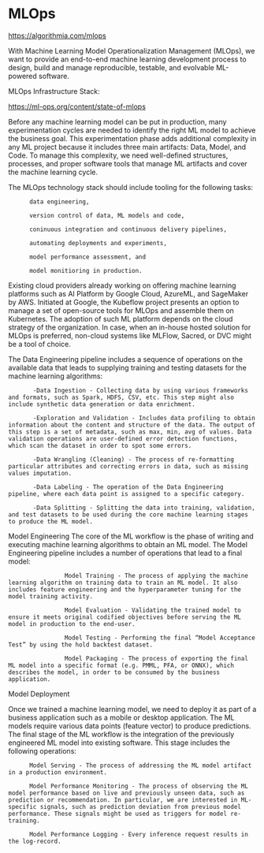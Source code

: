 # MLOps


https://algorithmia.com/mlops

With Machine Learning Model Operationalization Management (MLOps), we want to provide an end-to-end machine learning development process to design, build and manage reproducible, testable, and evolvable ML-powered software.


MLOps Infrastructure Stack:

https://ml-ops.org/content/state-of-mlops

Before any machine learning model can be put in production, many experimentation cycles are needed to identify the right ML model to achieve the business goal. This experimentation phase adds additional complexity in any ML project because it includes three main artifacts: Data, Model, and Code. To manage this complexity, we need well-defined structures, processes, and proper software tools that manage ML artifacts and cover the machine learning cycle.

The MLOps technology stack should include tooling for the following tasks:

          data engineering,

          version control of data, ML models and code,

          coninuous integration and continuous delivery pipelines,

          automating deployments and experiments,

          model performance assessment, and

          model monitioring in production.
          
Existing cloud providers already working on offering machine learning platforms such as AI Platform by Google Cloud, AzureML, and SageMaker by AWS. Initiated at Google, the Kubeflow project presents an option to manage a set of open-source tools for MLOps and assemble them on Kubernetes. The adoption of such ML platform depends on the cloud strategy of the organization. In case, when an in-house hosted solution for MLOps is preferred, non-cloud systems like MLFlow, Sacred, or DVC might be a tool of choice.



The Data Engineering pipeline includes a sequence of operations on the available data that leads to supplying training and testing datasets for the machine learning algorithms:

           -Data Ingestion - Collecting data by using various frameworks and formats, such as Spark, HDFS, CSV, etc. This step might also include synthetic data generation or data enrichment.

           -Exploration and Validation - Includes data profiling to obtain information about the content and structure of the data. The output of this step is a set of metadata, such as max, min, avg of values. Data validation operations are user-defined error detection functions, which scan the dataset in order to spot some errors.

           -Data Wrangling (Cleaning) - The process of re-formatting particular attributes and correcting errors in data, such as missing values imputation.

           -Data Labeling - The operation of the Data Engineering pipeline, where each data point is assigned to a specific category.

           -Data Splitting - Splitting the data into training, validation, and test datasets to be used during the core machine learning stages to produce the ML model.
           
           
Model Engineering
The core of the ML workflow is the phase of writing and executing machine learning algorithms to obtain an ML model. The Model Engineering pipeline includes a number of operations that lead to a final model:

                    Model Training - The process of applying the machine learning algorithm on training data to train an ML model. It also includes feature engineering and the hyperparameter tuning for the model training activity.

                    Model Evaluation - Validating the trained model to ensure it meets original codified objectives before serving the ML model in production to the end-user.

                    Model Testing - Performing the final “Model Acceptance Test” by using the hold backtest dataset.

                    Model Packaging - The process of exporting the final ML model into a specific format (e.g. PMML, PFA, or ONNX), which describes the model, in order to be consumed by the business application.  
                    
Model Deployment

Once we trained a machine learning model, we need to deploy it as part of a business application such as a mobile or desktop application. The ML models require various data points (feature vector) to produce predictions. The final stage of the ML workflow is the integration of the previously engineered ML model into existing software. This stage includes the following operations:

          Model Serving - The process of addressing the ML model artifact in a production environment.

          Model Performance Monitoring - The process of observing the ML model performance based on live and previously unseen data, such as prediction or recommendation. In particular, we are interested in ML-specific signals, such as prediction deviation from previous model performance. These signals might be used as triggers for model re-training.

          Model Performance Logging - Every inference request results in the log-record.






